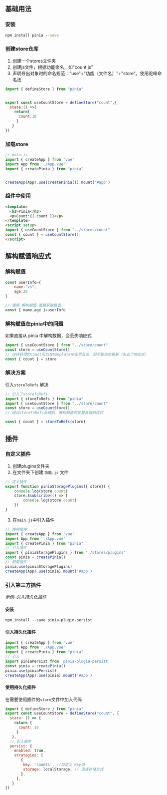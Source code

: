 ## 基础用法
### 安装
```cmd
npm install pinia --save
```
### 创建store仓库
1. 创建一个stores文件夹
2. 创建js文件，根据功能命名，如"count.js"
3. 声明导出对象时的命名规范："use"+"功能（文件名）"+"store"。使用驼峰命名法
```js
import { defineStore } from "pinia"


export const useCountStore = defineStore("count",{
  state:() =>{
    return{
      count:10
     }
   }
})
```
### 加载store
```js
// main.js
import { createApp } from 'vue'
import App from './App.vue'
import { createPinia } from "pinia"


createApp(App).use(createPinia()).mount('#app')
```
### 组件中使用
```HTML
<template>
  <h3>Pinia</h3>
  <p>Count:{{ count }}</p>
</template>
<script setup>
import { useCountStore } from "../stores/count"
const { count } = useCountStore();
</script>

```


## 解构赋值响应式
### 解构赋值
```js
const userInfo={
	name:"zs",
	age:20
}

// 使用 解构赋值 直接获取数值
const { name,age }=userInfo
```
### 解构赋值在pinia中的问题
如果直接从 pinia 中解构数据，会丢失响应式
```js
import { useCountStore } from "../store/count"
const store = useCountStore();
// 这样获得的count可以在template中正常显示，但不能动态更新（失去了响应式）
const { count } = store
```
### 解决方案
引入``storeToRefs`` 解决
```js
// 引入了storeToRefs
import { storeToRefs } from "pinia"
import { useCountStore } from "../store/count"
const store = useCountStore();
// 经过storeToRefs处理后，解构赋值的变量具有响应式

const { count } = storeToRefs(store)
```
## 插件
### 自定义插件
1. 创建plugins文件夹
2. 在文件夹下创建 ``功能.js`` 文件
```js
// 定义插件
export function piniaStoragePlugins({ store}) {
	console.log(store.count)
	store.$subscribe(() => {
		console.log(store.count)
	})
}
```
3. 在``main.js``中引入插件
```js
// 使用插件
import { createApp } from 'vue'
import App from './App.vue'
import { createPinia } from "pinia"
// 引入插件
import { piniaStoragePlugins } from "./stores/plugins"
const pinia = createPinia()
// 使用插件
pinia.use(piniaStoragePlugins)
createApp(App).use(pinia).mount('#app')
```

### 引入第三方插件
*示例-引入持久化插件*
#### 安装
```shell
npm install --save pinia-plugin-persist
```
#### 引入持久化插件
```js
import { createApp } from 'vue'
import App from './App.vue'
import { createPinia } from "pinia"
// 引入
import piniaPersist from 'pinia-plugin-persist'
const pinia = createPinia()
pinia.use(piniaPersist)
createApp(App).use(pinia).mount('#app')
```
#### 使用持久化插件
在需要使用插件的``store``文件中加入代码
```js
import { defineStore } from "pinia"
export const useCountStore = defineStore("count", {
  state: () => {
    return {
      count: 10
     }
   },
  // 引入插件
  persist: {
    enabled: true,
    strategies: [
       {
        key: 'counts', //自定义 Key值
        storage: localStorage, // 选择存储方式
       },
     ],
   }
})

```
